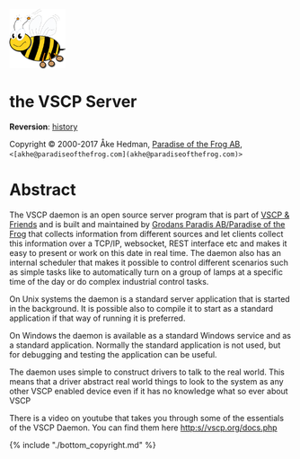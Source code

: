 ![Very Simple Control Protocol](./images/logo_100.png "Very Simple Control Protocol") 

# the VSCP Server

**Reversion**: [history](history)

Copyright © 2000-2017 Åke Hedman, [Paradise of the Frog AB](https://www.paradiseofthefrog.com), `<[akhe@paradiseofthefrog.com](akhe@paradiseofthefrog.com)>`  


# Abstract

The VSCP daemon is an open source server program that is part of [VSCP & Friends](http://www.vscp.org) and is built and maintained by [Grodans Paradis AB/Paradise of the Frog](https://www.paradiseofthefrog.com) that collects information from different sources and let clients collect this information over a TCP/IP, websocket, REST interface etc and makes it easy to present or work on this date in real time. The daemon also has an internal scheduler that makes it possible to control different scenarios such as simple tasks like to automatically turn on a group of lamps at a specific time of the day or do complex industrial control tasks.

On Unix systems the daemon is a standard server application that is started in the background. It is possible also to compile it to start as a standard application if that way of running it is preferred.

On Windows the daemon is available as a standard Windows service and as a standard application. Normally the standard application is not used, but for debugging and testing the application can be useful.

The daemon uses simple to construct drivers to talk to the real world. This means that a driver abstract real world things to look to the system as any other VSCP enabled device even if it has no knowledge what so ever about VSCP

There is a video on youtube that takes you through some of the essentials of the VSCP Daemon. You can find them here [http:s//vscp.org/docs.php](https://vscp.org/docs.php)




{% include "./bottom_copyright.md" %}


